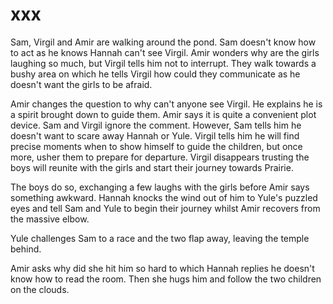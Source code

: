 # xxx

Sam, Virgil and Amir are walking around the pond. Sam doesn't know how to act as he knows Hannah can't see Virgil. Amir wonders why are the girls laughing so much, but Virgil tells him not to interrupt. They walk towards a bushy area on which he tells Virgil how could they communicate as he doesn't want the girls to be afraid.

Amir changes the question to why can't anyone see Virgil. He explains he is a spirit brought down to guide them. Amir says it is quite a convenient plot device. Sam and Virgil ignore the comment. However, Sam tells him he doesn't want to scare away Hannah or Yule. Virgil tells him he will find precise moments when to show himself to guide the children, but once more, usher them to prepare for departure. Virgil disappears trusting the boys will reunite with the girls and start their journey towards Prairie.

The boys do so, exchanging a few laughs with the girls before Amir says something awkward. Hannah knocks the wind out of him to Yule's puzzled eyes and tell Sam and Yule to begin their journey whilst Amir recovers from the massive elbow.

Yule challenges Sam to a race and the two flap away, leaving the temple behind.

Amir asks why did she hit him so hard to which Hannah replies he doesn't know how to read the room. Then she hugs him and follow the two children on the clouds.